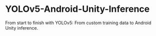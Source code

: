 # YOLOv5-Android-Unity-Inference
From start to finish with YOLOv5: From custom training data to Android Unity inference.
